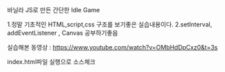 바닐라 JS로 만든 간단한 Idle Game

1.정말 기초적인 HTML,script,css 구조를 보기좋은 실습내용이다.
2.setInterval, addEventListener , Canvas 공부하기좋음 

실습해본 동영상 : https://www.youtube.com/watch?v=OMbHdDpCxz0&t=3s


index.html파일 실행으로 소스체크